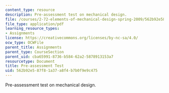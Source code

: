 ```yaml
---
content_type: resource
description: Pre-assessment test on mechanical design.
file: /courses/2-72-elements-of-mechanical-design-spring-2009/562b92e587f81a37a8f4b7b0f9e9c475_MIT2_72s09_res01.pdf
file_type: application/pdf
learning_resource_types:
- Assignments
license: https://creativecommons.org/licenses/by-nc-sa/4.0/
ocw_type: OCWFile
parent_title: Assignments
parent_type: CourseSection
parent_uid: cba65991-8736-b584-62a2-5878913153a7
resourcetype: Document
title: Pre-assessment Test
uid: 562b92e5-87f8-1a37-a8f4-b7b0f9e9c475
---
```

Pre-assessment test on mechanical design.